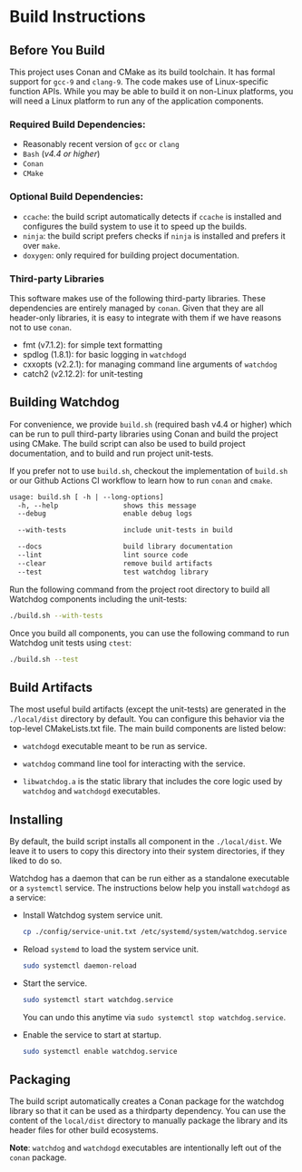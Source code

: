 # Build Instructions

## Before You Build

This project uses Conan and CMake as its build toolchain. It has formal
support for `gcc-9` and `clang-9`. The code makes use of Linux-specific
function APIs. While you may be able to build it on non-Linux platforms,
you will need a Linux platform to run any of the application components.

### Required Build Dependencies:

* Reasonably recent version of `gcc` or `clang`
* `Bash` (*v4.4 or higher*)
* `Conan`
* `CMake`

### Optional Build Dependencies:

* `ccache`: the build script automatically detects if `ccache` is installed
  and configures the build system to use it to speed up the builds.
* `ninja`: the build script prefers checks if `ninja` is installed and prefers
  it over `make`.
* `doxygen`: only required for building project documentation.

### Third-party Libraries

This software makes use of the following third-party libraries. These
dependencies are entirely managed by `conan`. Given that they are all
header-only libraries, it is easy to integrate with them if we have
reasons not to use `conan`.

* fmt (v7.1.2): for simple text formatting
* spdlog (1.8.1): for basic logging in `watchdogd`
* cxxopts (v2.2.1): for managing command line arguments of `watchdog`
* catch2 (v2.12.2): for unit-testing

## Building Watchdog

For convenience, we provide `build.sh` (required bash v4.4 or higher)
which can be run to pull third-party libraries using Conan and build
the project using CMake. The build script can also be used to build
project documentation, and to build and run project unit-tests.

If you prefer not to use `build.sh`, checkout the implementation of `build.sh`
or our Github Actions CI workflow to learn how to run `conan` and `cmake`.

```txt
usage: build.sh [ -h | --long-options]
  -h, --help                shows this message
  --debug                   enable debug logs

  --with-tests              include unit-tests in build

  --docs                    build library documentation
  --lint                    lint source code
  --clear                   remove build artifacts
  --test                    test watchdog library
```

Run the following command from the project root directory to build all
Watchdog components including the unit-tests:

```bash
./build.sh --with-tests
```

Once you build all components, you can use the following command to run
Watchdog unit tests using `ctest`:

```bash
./build.sh --test
```

## Build Artifacts

The most useful build artifacts (except the unit-tests) are generated in
the `./local/dist` directory by default. You can configure this behavior
via the top-level CMakeLists.txt file. The main build components are listed
below:

* `watchdogd` executable meant to be run as service.

* `watchdog` command line tool for interacting with the service.

* `libwatchdog.a` is the static library that includes the core logic used
  by `watchdog` and `watchdogd` executables.

## Installing

By default, the build script installs all component in the `./local/dist`.
We leave it to users to copy this directory into their system directories,
if they liked to do so.

Watchdog has a daemon that can be run either as a standalone executable
or a `systemctl` service. The instructions below help you install `watchdogd`
as a service:

* Install Watchdog system service unit.

    ```bash
    cp ./config/service-unit.txt /etc/systemd/system/watchdog.service
    ```

* Reload `systemd` to load the system service unit.

    ```bash
    sudo systemctl daemon-reload
    ```

* Start the service.

    ```bash
    sudo systemctl start watchdog.service
    ```

    You can undo this anytime via `sudo systemctl stop watchdog.service`.

* Enable the service to start at startup.

    ```bash
    sudo systemctl enable watchdog.service
    ```

## Packaging

The build script automatically creates a Conan package for the watchdog
library so that it can be used as a thirdparty dependency. You can use the
content of the `local/dist` directory to manually package the library and
its header files for other build ecosystems.

**Note**: `watchdog` and `watchdogd` executables are intentionally left out
of the `conan` package.
